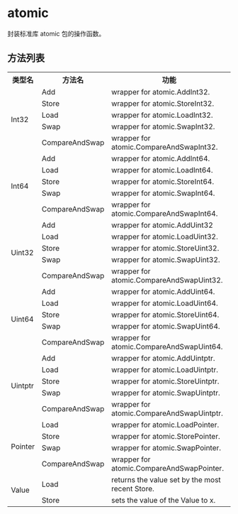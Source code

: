 # atomic

封装标准库 atomic 包的操作函数。

## 方法列表

<table>
    <tr>
        <th>类型名</th>
        <th>方法名</th>
        <th>功能</th>
    </tr>
    <tr>
        <td rowspan="5">Int32</td>
         <td>Add</td>
        <td>wrapper for atomic.AddInt32.</td>
    </tr>
    <tr>
        <td>Store</td>
        <td>wrapper for atomic.StoreInt32.</td>
    </tr>
    <tr>
        <td>Load</td>
        <td>wrapper for atomic.LoadInt32.</td>
    </tr>
    <tr>
        <td>Swap</td>
        <td>wrapper for atomic.SwapInt32.</td>
    </tr>
    <tr>
        <td>CompareAndSwap</td>
        <td>wrapper for atomic.CompareAndSwapInt32.</td>
    </tr>
    <tr>
        <td rowspan="5">Int64</td>
         <td>Add</td>
        <td>wrapper for atomic.AddInt64.</td>
    </tr>
    <tr>
        <td>Load</td>
        <td>wrapper for atomic.LoadInt64.</td>
    </tr>
    <tr>
        <td>Store</td>
        <td>wrapper for atomic.StoreInt64.</td>
    </tr>
    <tr>
        <td>Swap</td>
        <td>wrapper for atomic.SwapInt64.</td>
    </tr>
    <tr>
        <td>CompareAndSwap</td>
        <td>wrapper for atomic.CompareAndSwapInt64.</td>
    </tr>
    <tr>
        <td rowspan="5">Uint32</td>
         <td>Add</td>
        <td>wrapper for atomic.AddUint32</td>
    </tr>
    <tr>
        <td>Load</td>
        <td>wrapper for atomic.LoadUint32.</td>
    </tr>
    <tr>
        <td>Store</td>
        <td>wrapper for atomic.StoreUint32.</td>
    </tr>
    <tr>
        <td>Swap</td>
        <td>wrapper for atomic.SwapUint32.</td>
    </tr>
    <tr>
        <td>CompareAndSwap</td>
        <td>wrapper for atomic.CompareAndSwapUint32.</td>
    </tr>
    <tr>
        <td rowspan="5">Uint64</td>
         <td>Add</td>
        <td>wrapper for atomic.AddUint64.</td>
    </tr>
    <tr>
        <td>Load</td>
        <td>wrapper for atomic.LoadUint64.</td>
    </tr>
    <tr>
        <td>Store</td>
        <td>wrapper for atomic.StoreUint64.</td>
    </tr>
    <tr>
        <td>Swap</td>
        <td>wrapper for atomic.SwapUint64.</td>
    </tr>
    <tr>
        <td>CompareAndSwap</td>
        <td>wrapper for atomic.CompareAndSwapUint64.</td>
    </tr>
    <tr>
        <td rowspan="5">Uintptr</td>
         <td>Add</td>
        <td>wrapper for atomic.AddUintptr.</td>
    </tr>
    <tr>
        <td>Load</td>
        <td>wrapper for atomic.LoadUintptr.</td>
    </tr>
    <tr>
        <td>Store</td>
        <td>wrapper for atomic.StoreUintptr.</td>
    </tr>
    <tr>
        <td>Swap</td>
        <td>wrapper for atomic.SwapUintptr.</td>
    </tr>
    <tr>
        <td>CompareAndSwap</td>
        <td>wrapper for atomic.CompareAndSwapUintptr.</td>
    </tr>
    <tr>
        <td rowspan="4">Pointer</td>
         <td>Load</td>
        <td>wrapper for atomic.LoadPointer.</td>
    </tr>
    <tr>
        <td>Store</td>
        <td>wrapper for atomic.StorePointer.</td>
    </tr>
    <tr>
        <td>Swap</td>
        <td>wrapper for atomic.SwapPointer.</td>
    </tr>
    <tr>
        <td>CompareAndSwap</td>
        <td>wrapper for atomic.CompareAndSwapPointer.</td>
    </tr>
    <tr>
        <td rowspan="2">Value</td>
         <td>Load</td>
        <td>returns the value set by the most recent Store.</td>
    </tr>
    <tr>
        <td>Store</td>
        <td>sets the value of the Value to x.</td>
    </tr>
</table>
